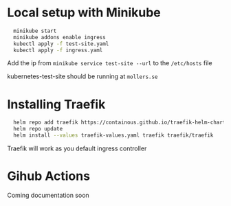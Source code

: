 # Local setup with Minikube

```sh
  minikube start
  minikube addons enable ingress
  kubectl apply -f test-site.yaml
  kubectl apply -f ingress.yaml
```

Add the ip from `minikube service test-site --url` to the `/etc/hosts` file

kubernetes-test-site should be running at `mollers.se`

# Installing Traefik

```sh
  helm repo add traefik https://containous.github.io/traefik-helm-chart
  helm repo update
  helm install --values traefik-values.yaml traefik traefik/traefik
```

Traefik will work as you default ingress controller

# Gihub Actions

Coming documentation soon
